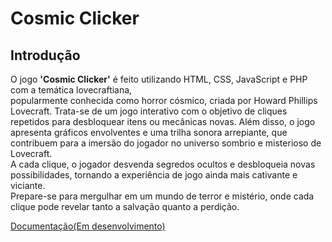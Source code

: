 <h1>Cosmic Clicker</h1>

<h2><strong>Introdução</strong></h2>

O jogo <strong>'Cosmic Clicker'</strong> é feito utilizando HTML, CSS, JavaScript e PHP com a temática lovecraftiana,<br> popularmente conhecida como horror cósmico, criada por Howard Phillips Lovecraft. Trata-se de um jogo interativo com o objetivo de cliques repetidos para desbloquear itens ou mecânicas novas.
Além disso, o jogo apresenta gráficos envolventes e uma trilha sonora arrepiante, que contribuem para a imersão do jogador no universo sombrio e misterioso de Lovecraft.<br> A cada clique, o jogador desvenda segredos ocultos e desbloqueia novas possibilidades, tornando a experiência de jogo ainda mais cativante e viciante.<br> Prepare-se para mergulhar em um mundo de terror e mistério, onde cada clique pode revelar tanto a salvação quanto a perdição.

<a href="https://docs.google.com/document/d/1ne_IBd7a7YoemauW9gNKsFowNwovbsdwmy9iyQlM9O0/edit?usp=sharing">Documentação(Em desenvolvimento)</a>
